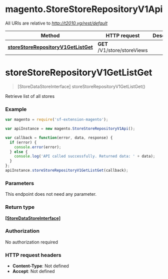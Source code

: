 # magento.StoreStoreRepositoryV1Api

All URIs are relative to *http://t2010.vg/rest/default*

Method | HTTP request | Description
------------- | ------------- | -------------
[**storeStoreRepositoryV1GetListGet**](StoreStoreRepositoryV1Api.md#storeStoreRepositoryV1GetListGet) | **GET** /V1/store/storeViews | 


<a name="storeStoreRepositoryV1GetListGet"></a>
# **storeStoreRepositoryV1GetListGet**
> [StoreDataStoreInterface] storeStoreRepositoryV1GetListGet()



Retrieve list of all stores

### Example
```javascript
var magento = require('sf-extension-magento');

var apiInstance = new magento.StoreStoreRepositoryV1Api();

var callback = function(error, data, response) {
  if (error) {
    console.error(error);
  } else {
    console.log('API called successfully. Returned data: ' + data);
  }
};
apiInstance.storeStoreRepositoryV1GetListGet(callback);
```

### Parameters
This endpoint does not need any parameter.

### Return type

[**[StoreDataStoreInterface]**](StoreDataStoreInterface.md)

### Authorization

No authorization required

### HTTP request headers

 - **Content-Type**: Not defined
 - **Accept**: Not defined

